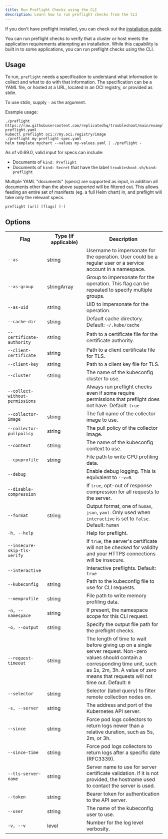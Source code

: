 ```yaml
---
title: Run Preflight Checks using the CLI
description: Learn how to run preflight checks from the CLI
---
```


If you don't have preflight installed, you can check out the [installation guide](https://troubleshoot.sh/docs/#installation).

You can run preflight checks to verify that a cluster or host meets the application requirements attempting an installation. While this capability is built in to some applications, you can run preflight checks using the CLI.

## Usage

To run, `preflight` needs a specification to understand what information to collect and what to do with that information. The specification can be a YAML file, or hosted at a URL, located in an OCI registry, or provided as stdin.

To use stdin, supply `-` as the argument.

Example usage:

```shell
./preflight https://raw.githubusercontent.com/replicatedhq/troubleshoot/main/examples/preflight/sample-preflight.yaml
kubectl preflight oci://my.oci.registry/image
./preflight my-preflight-spec.yaml
helm template mychart --values my-values.yaml | ./preflight -
```

As of v0.69.0, valid input for specs can include:

- Documents of `kind: Preflight`
- Documents of `kind: Secret` that have the label `troubleshoot.sh/kind: preflight`

Multiple YAML "documents" (specs) are supported as input, in addition all documents other than the above supported will be filtered out. This allows feeding an entire set of manifests (eg. a full Helm chart) in, and preflight will take only the relevant specs.
```shell
preflight [url] [flags] [-]
```

## Options

<table>
    <tr>
      <th width="25%">Flag</th>
      <th width="25%">Type (if applicable)
      <th width="50%">Description</th>
    </tr>
    <tr>
      <td><code>--as</code></td>
      <td>string</td>
      <td>Username to impersonate for the operation. User could be a regular user or a service account in a namespace.</td>
    </tr>
    <tr>
      <td><code>--as-group</code></td>
      <td>stringArray</td>
      <td>Group to impersonate for the operation. This flag can be repeated to specify multiple groups.</td>
    </tr>
      <tr>
      <td><code>--as-uid</code></td>
      <td>string</td>
      <td>UID to impersonate for the operation.</td>
    </tr>
      <tr>
      <td><code>--cache-dir</code></td>
      <td>string</td>
          <td>Default cache directory. Default: <code>~/.kube/cache</code></td>
    </tr>
      <tr>
      <td><code>--certificate-authority</code></td>
      <td>string</td>
      <td>Path to a certificate file for the certificate authority.</td>
    </tr>
      <tr>
      <td><code>--client-certificate</code></td>
      <td>string</td>
      <td>Path to a client certificate file for TLS.</td>
    </tr>
    <tr>
      <td><code>--client-key</code></td>
      <td>string</td>
      <td>Path to a client key file for TLS.</td>
    </tr>
    <tr>
      <td><code>--cluster</code></td>
      <td>string</td>
      <td>The name of the kubeconfig cluster to use.</td>
    </tr>
    <tr>
      <td><code>--collect-without-permissions</code></td>
      <td></td>
      <td>Always run preflight checks even if some require permissions that preflight does not have. Default: <code>true</code></td>
    </tr>
    <tr>
      <td><code>--collector-image</code></td>
      <td>string</td>
      <td>The full name of the collector image to use.</td>
    </tr>
    <tr>
      <td><code>--collector-pullpolicy</code></td>
      <td>string</td>
      <td>The pull policy of the collector image.</td>
    </tr>
    <tr>
      <td><code>--context</code></td>
      <td>string</td>
      <td>The name of the kubeconfig context to use.</td>
    </tr>
    <tr>
      <td><code>--cpuprofile</code></td>
      <td>string</td>
      <td>File path to write CPU profiling data.</td>
    </tr>
    <tr>
      <td><code>--debug</code></td>
      <td></td>
          <td>Enable debug logging. This is equivalent to <code>--v=0</code>.</td>
    </tr>
    <tr>
      <td><code>--disable-compression</code></td>
      <td></td>
          <td>If <code>true</code>, opt-out of response compression for all requests to the server.</td>
    </tr>
    <tr>
      <td><code>--format</code></td>
      <td>string</td>
          <td>Output format, one of <code>human</code>, <code>json</code>, <code>yaml</code>. Only used when <code>interactive</code> is set to <code>false</code>. Default: <code>human</code></td>
    </tr>
    <tr>
      <td><code>-h, --help</code></td>
      <td></td>
      <td>Help for preflight.</td>
    </tr>
    <tr>
      <td><code>--insecure-skip-tls-verify</code></td>
      <td></td>
      <td>If <code>true</code>, the server's certificate will not be checked for validity and your HTTPS connections will be insecure.</td>
    </tr>
    <tr>
      <td><code>--interactive</code></td>
      <td></td>
      <td>Interactive preflights. Default: <code>true</code></td>
    </tr>
    <tr>
      <td><code>--kubeconfig</code></td>
      <td>string</td>
      <td>Path to the kubeconfig file to use for CLI requests.</td>
    </tr>
    <tr>
      <td><code>--memprofile</code></td>
      <td>string</td>
      <td>File path to write memory profiling data.</td>
    </tr>
    <tr>
      <td><code>-n, --namespace</code></td>
      <td>string</td>
      <td>If present, the namespace scope for this CLI request.</td>
    </tr>
    <tr>
      <td><code>-o, --output</code></td>
      <td>string</td>
      <td>Specify the output file path for the preflight checks.</td>
    </tr>
    <tr>
      <td><code>--request-timeout</code></td>
      <td>string</td>
      <td>The length of time to wait before giving up on a single server request. Non-zero values should contain a corresponding time unit, such as 1s, 2m, 3h. A value of zero means that requests will not time out. Default: <code>0</code></td>
    </tr>
    <tr>
      <td><code>--selector</code></td>
      <td>string</td>
      <td>Selector (label query) to filter remote collection nodes on.</td>
    </tr>
    <tr>
      <td><code>-s, --server</code></td>
      <td>string</td>
      <td>The address and port of the Kubernetes API server.</td>
    </tr>
    <tr>
      <td><code>--since</code></td>
      <td>string</td>
      <td>Force pod logs collectors to return logs newer than a relative duration, such as 5s, 2m, or 3h.</td>
    </tr>
    <tr>
      <td><code>--since-time</code></td>
      <td>string</td>
      <td>Force pod logs collectors to return logs after a specific date (RFC3339).</td>
    </tr>
    <tr>
      <td><code>--tls-server-name</code></td>
      <td>string</td>
      <td>Server name to use for server certificate validation. If it is not provided, the hostname used to contact the server is used.</td>
    </tr>
    <tr>
      <td><code>--token</code></td>
      <td>string</td>
      <td>Bearer token for authentication to the API server.</td>
    </tr>
    <tr>
      <td><code>--user</code></td>
      <td>string</td>
      <td>The name of the kubeconfig user to use.</td>
    </tr>
    <tr>
      <td><code>-v, --v</code></td>
      <td>level</td>
      <td>Number for the log level verbosity.</td>
    </tr>
  </table>
